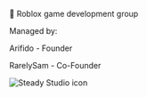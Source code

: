 🎊 Roblox game development group

Managed by:

Arifido - Founder

RarelySam - Co-Founder

![Steady Studio icon](https://t6.rbxcdn.com/ba912ac8c24a8e3ef6901bcf81a69e2b)
